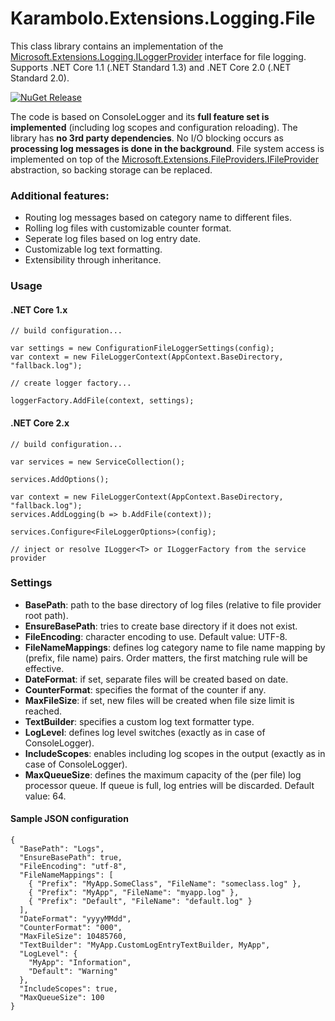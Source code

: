 # Karambolo.Extensions.Logging.File

This class library contains an implementation of the [Microsoft.Extensions.Logging.ILoggerProvider](https://docs.microsoft.com/en-us/aspnet/core/api/microsoft.extensions.logging.iloggerprovider) interface for file logging. Supports .NET Core 1.1 (.NET Standard 1.3) and .NET Core 2.0 (.NET Standard 2.0).

[![NuGet Release](https://img.shields.io/nuget/v/Karambolo.Extensions.Logging.File.svg)](https://www.nuget.org/packages/Karambolo.Extensions.Logging.File/)

The code is based on ConsoleLogger and its **full feature set is implemented** (including log scopes and configuration reloading). The library has **no 3rd party dependencies**. No I/O blocking occurs as **processing log messages is done in the background**. File system access is implemented on top of the [Microsoft.Extensions.FileProviders.IFileProvider](https://docs.microsoft.com/en-us/aspnet/core/api/microsoft.extensions.fileproviders.ifileprovider) abstraction, so backing storage can be replaced.

### Additional features:
 - Routing log messages based on category name to different files.
 - Rolling log files with customizable counter format.
 - Seperate log files based on log entry date.
 - Customizable log text formatting.
 - Extensibility through inheritance.

### Usage

#### .NET Core 1.x
```
// build configuration...

var settings = new ConfigurationFileLoggerSettings(config);
var context = new FileLoggerContext(AppContext.BaseDirectory, "fallback.log");

// create logger factory...

loggerFactory.AddFile(context, settings);
```
#### .NET Core 2.x
```
// build configuration...

var services = new ServiceCollection();

services.AddOptions();

var context = new FileLoggerContext(AppContext.BaseDirectory, "fallback.log");
services.AddLogging(b => b.AddFile(context));

services.Configure<FileLoggerOptions>(config);

// inject or resolve ILogger<T> or ILoggerFactory from the service provider
```

### Settings

 - **BasePath**: path to the base directory of log files (relative to file provider root path).
 - **EnsureBasePath**: tries to create base directory if it does not exist.
 - **FileEncoding**: character encoding to use. Default value: UTF-8.
 - **FileNameMappings**: defines log category name to file name mapping by (prefix, file name) pairs. Order matters, the first matching rule will be effective.
 - **DateFormat**: if set, separate files will be created based on date. 
 - **CounterFormat**: specifies the format of the counter if any.
 - **MaxFileSize**: if set, new files will be created when file size limit is reached.
 - **TextBuilder**: specifies a custom log text formatter type.
 - **LogLevel**: defines log level switches (exactly as in case of ConsoleLogger).
 - **IncludeScopes**: enables including log scopes in the output (exactly as in case of ConsoleLogger).
 - **MaxQueueSize**: defines the maximum capacity of the (per file) log processor queue. If queue is full, log entries will be discarded. Default value: 64.

#### Sample JSON configuration
```
{
  "BasePath": "Logs",
  "EnsureBasePath": true,
  "FileEncoding": "utf-8",
  "FileNameMappings": [
    { "Prefix": "MyApp.SomeClass", "FileName": "someclass.log" },
    { "Prefix": "MyApp", "FileName": "myapp.log" },
    { "Prefix": "Default", "FileName": "default.log" }
  ],
  "DateFormat": "yyyyMMdd",
  "CounterFormat": "000",
  "MaxFileSize": 10485760,
  "TextBuilder": "MyApp.CustomLogEntryTextBuilder, MyApp",
  "LogLevel": {
    "MyApp": "Information",
    "Default": "Warning"
  },
  "IncludeScopes": true,
  "MaxQueueSize": 100
}
```
